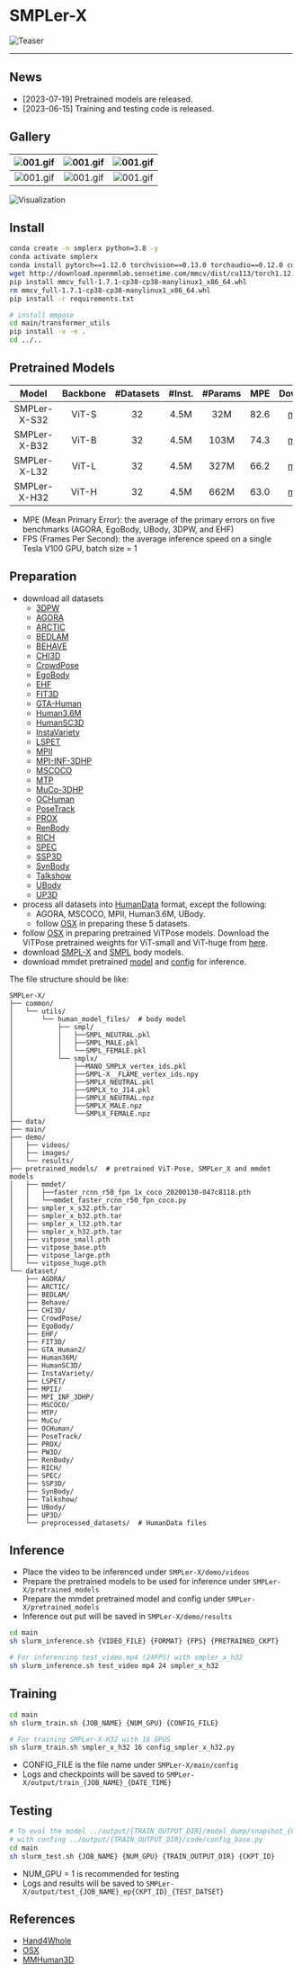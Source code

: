 # SMPLer-X

![Teaser](./assets/teaser_complete.png)

---
## News
- [2023-07-19] Pretrained models are released.
- [2023-06-15] Training and testing code is released.

## Gallery
| ![001.gif](./assets/005.gif) | ![001.gif](./assets/002.gif)  | ![001.gif](./assets/006.gif)  |  
|:--------------------------------------:|:-----------------------------:|:-----------------------------:|
|      ![001.gif](./assets/003.gif)      | ![001.gif](./assets/001.gif)  | ![001.gif](./assets/004.gif)  |

![Visualization](./assets/smpler_x_vis1.jpg)



## Install
```bash
conda create -n smplerx python=3.8 -y
conda activate smplerx
conda install pytorch==1.12.0 torchvision==0.13.0 torchaudio==0.12.0 cudatoolkit=11.3 -c pytorch -y
wget http://download.openmmlab.sensetime.com/mmcv/dist/cu113/torch1.12.0/mmcv_full-1.7.1-cp38-cp38-manylinux1_x86_64.whl
pip install mmcv_full-1.7.1-cp38-cp38-manylinux1_x86_64.whl
rm mmcv_full-1.7.1-cp38-cp38-manylinux1_x86_64.whl
pip install -r requirements.txt

# install mmpose
cd main/transformer_utils
pip install -v -e .
cd ../..
```


## Pretrained Models
|    Model     | Backbone | #Datasets | #Inst. | #Params | MPE  | Download |  FPS  |
|:------------:|:--------:|:---------:|:------:|:-------:|:----:|:--------:|:-----:|
| SMPLer-X-S32 |  ViT-S   |    32 |  4.5M  |   32M | 82.6 | [model](https://pjlab-my.sharepoint.cn/:u:/g/personal/openmmlab_pjlab_org_cn/EbkyKOS5PclHtDSxdZDmsu0BNviaTKUbF5QUPJ08hfKuKg?e=LQVvzs) | 36.17 |
| SMPLer-X-B32 |  ViT-B   |    32 |  4.5M  |  103M | 74.3 | [model](https://pjlab-my.sharepoint.cn/:u:/g/personal/openmmlab_pjlab_org_cn/EVcRBwNOQl9OtWhnCU54l58BzJaYEPxcFIw7u_GnnlPZiA?e=nPqMjz) | 33.09 |
| SMPLer-X-L32 |  ViT-L   |    32 |  4.5M  |  327M | 66.2 | [model](https://pjlab-my.sharepoint.cn/:u:/g/personal/openmmlab_pjlab_org_cn/EWypJXfmJ2dEhoC0pHFFd5MBoSs7LCZmWQjHjbcQJF72fQ?e=Gteus3) | 24.44 |
| SMPLer-X-H32 |  ViT-H   |    32 |  4.5M  |  662M | 63.0 | [model](https://pjlab-my.sharepoint.cn/:u:/g/personal/openmmlab_pjlab_org_cn/Eco7AAc_ZmtBrhAat2e5Ti8BonrR3NVNx-tNSck45ixT4Q?e=nudXrR) | 17.47 |
* MPE (Mean Primary Error): the average of the primary errors on five benchmarks (AGORA, EgoBody, UBody, 3DPW, and EHF)
* FPS (Frames Per Second): the average inference speed on a single Tesla V100 GPU, batch size = 1

## Preparation
- download all datasets
  - [3DPW](https://virtualhumans.mpi-inf.mpg.de/3DPW/)
  - [AGORA](https://agora.is.tue.mpg.de/index.html)       
  - [ARCTIC](https://arctic.is.tue.mpg.de/)      
  - [BEDLAM](https://bedlam.is.tue.mpg.de/index.html)      
  - [BEHAVE](https://github.com/xiexh20/behave-dataset)      
  - [CHI3D](https://ci3d.imar.ro/)       
  - [CrowdPose](https://github.com/Jeff-sjtu/CrowdPose)   
  - [EgoBody](https://sanweiliti.github.io/egobody/egobody.html)     
  - [EHF](https://smpl-x.is.tue.mpg.de/index.html)         
  - [FIT3D](https://fit3d.imar.ro/)                
  - [GTA-Human](https://caizhongang.github.io/projects/GTA-Human/)           
  - [Human3.6M](http://vision.imar.ro/human3.6m/description.php)             
  - [HumanSC3D](https://sc3d.imar.ro/)            
  - [InstaVariety](https://github.com/akanazawa/human_dynamics/blob/master/doc/insta_variety.md)         
  - [LSPET](http://sam.johnson.io/research/lspet.html)                
  - [MPII](http://human-pose.mpi-inf.mpg.de/)                 
  - [MPI-INF-3DHP](https://vcai.mpi-inf.mpg.de/3dhp-dataset/)         
  - [MSCOCO](https://cocodataset.org/#home)               
  - [MTP](https://tuch.is.tue.mpg.de/)                    
  - [MuCo-3DHP](https://vcai.mpi-inf.mpg.de/projects/SingleShotMultiPerson/)                   
  - [OCHuman](https://github.com/liruilong940607/OCHumanApi)                
  - [PoseTrack](https://posetrack.net/)                
  - [PROX](https://prox.is.tue.mpg.de/)                   
  - [RenBody](https://magichub.com/datasets/openxd-renbody/)
  - [RICH](https://rich.is.tue.mpg.de/index.html)
  - [SPEC](https://spec.is.tue.mpg.de/index.html)
  - [SSP3D](https://github.com/akashsengupta1997/SSP-3D)
  - [SynBody](https://maoxie.github.io/SynBody/)
  - [Talkshow](https://talkshow.is.tue.mpg.de/)
  - [UBody](https://github.com/IDEA-Research/OSX)
  - [UP3D](https://files.is.tuebingen.mpg.de/classner/up/)
- process all datasets into [HumanData](https://github.com/open-mmlab/mmhuman3d/blob/main/docs/human_data.md) format, except the following:
  - AGORA, MSCOCO, MPII, Human3.6M, UBody. 
  - follow [OSX](https://github.com/IDEA-Research/OSX) in preparing these 5 datasets.
- follow [OSX](https://github.com/IDEA-Research/OSX) in preparing pretrained ViTPose models. Download the ViTPose pretrained weights for ViT-small and ViT-huge from [here](https://github.com/ViTAE-Transformer/ViTPose).
- download [SMPL-X](https://smpl-x.is.tue.mpg.de/) and [SMPL](https://smpl.is.tue.mpg.de/) body models.
- download mmdet pretrained [model](https://download.openmmlab.com/mmdetection/v2.0/faster_rcnn/faster_rcnn_r50_fpn_1x_coco/faster_rcnn_r50_fpn_1x_coco_20200130-047c8118.pth) and [config](https://github.com/openxrlab/xrmocap/blob/main/configs/modules/human_perception/mmdet_faster_rcnn_r50_fpn_coco.py) for inference.

The file structure should be like:
```
SMPLer-X/
├── common/
│   └── utils/
│       └── human_model_files/  # body model
│           ├── smpl/
│           │   ├──SMPL_NEUTRAL.pkl
│           │   ├──SMPL_MALE.pkl
│           │   └──SMPL_FEMALE.pkl
│           └── smplx/
│               ├──MANO_SMPLX_vertex_ids.pkl
│               ├──SMPL-X__FLAME_vertex_ids.npy
│               ├──SMPLX_NEUTRAL.pkl
│               ├──SMPLX_to_J14.pkl
│               ├──SMPLX_NEUTRAL.npz
│               ├──SMPLX_MALE.npz
│               └──SMPLX_FEMALE.npz
├── data/
├── main/
├── demo/  
│   ├── videos/       
│   ├── images/      
│   └── results/ 
├── pretrained_models/  # pretrained ViT-Pose, SMPLer_X and mmdet models
│   ├── mmdet/
│   │   ├──faster_rcnn_r50_fpn_1x_coco_20200130-047c8118.pth
│   │   └──mmdet_faster_rcnn_r50_fpn_coco.py
│   ├── smpler_x_s32.pth.tar
│   ├── smpler_x_b32.pth.tar
│   ├── smpler_x_l32.pth.tar
│   ├── smpler_x_h32.pth.tar
│   ├── vitpose_small.pth
│   ├── vitpose_base.pth
│   ├── vitpose_large.pth
│   └── vitpose_huge.pth
└── dataset/  
    ├── AGORA/       
    ├── ARCTIC/      
    ├── BEDLAM/      
    ├── Behave/      
    ├── CHI3D/       
    ├── CrowdPose/   
    ├── EgoBody/     
    ├── EHF/         
    ├── FIT3D/                
    ├── GTA_Human2/           
    ├── Human36M/             
    ├── HumanSC3D/            
    ├── InstaVariety/         
    ├── LSPET/                
    ├── MPII/                 
    ├── MPI_INF_3DHP/         
    ├── MSCOCO/               
    ├── MTP/                    
    ├── MuCo/                   
    ├── OCHuman/                
    ├── PoseTrack/                
    ├── PROX/                   
    ├── PW3D/                   
    ├── RenBody/
    ├── RICH/
    ├── SPEC/
    ├── SSP3D/
    ├── SynBody/
    ├── Talkshow/
    ├── UBody/
    ├── UP3D/
    └── preprocessed_datasets/  # HumanData files
```
## Inference 
- Place the video to be inferenced under `SMPLer-X/demo/videos`
- Prepare the pretrained models to be used for inference under `SMPLer-X/pretrained_models`
- Prepare the mmdet pretrained model and config under `SMPLer-X/pretrained_models`
- Inference out put will be saved in `SMPLer-X/demo/results`

```bash
cd main
sh slurm_inference.sh {VIDEO_FILE} {FORMAT} {FPS} {PRETRAINED_CKPT} 

# For inferencing test_video.mp4 (24FPS) with smpler_x_h32
sh slurm_inference.sh test_video mp4 24 smpler_x_h32

```


## Training
```bash
cd main
sh slurm_train.sh {JOB_NAME} {NUM_GPU} {CONFIG_FILE}

# For training SMPLer-X-H32 with 16 GPUS
sh slurm_train.sh smpler_x_h32 16 config_smpler_x_h32.py

```
- CONFIG_FILE is the file name under `SMPLer-X/main/config`
- Logs and checkpoints will be saved to `SMPLer-X/output/train_{JOB_NAME}_{DATE_TIME}`


## Testing
```bash
# To eval the model ../output/{TRAIN_OUTPUT_DIR}/model_dump/snapshot_{CKPT_ID}.pth.tar 
# with confing ../output/{TRAIN_OUTPUT_DIR}/code/config_base.py
cd main
sh slurm_test.sh {JOB_NAME} {NUM_GPU} {TRAIN_OUTPUT_DIR} {CKPT_ID}
```
- NUM_GPU = 1 is recommended for testing
- Logs and results  will be saved to `SMPLer-X/output/test_{JOB_NAME}_ep{CKPT_ID}_{TEST_DATSET}`


## References
- [Hand4Whole](https://github.com/mks0601/Hand4Whole_RELEASE)
- [OSX](https://github.com/IDEA-Research/OSX)
- [MMHuman3D](https://github.com/open-mmlab/mmhuman3d)